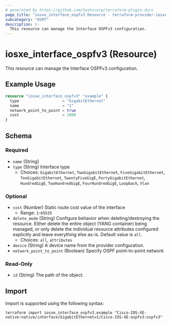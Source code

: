 ```yaml
---
# generated by https://github.com/hashicorp/terraform-plugin-docs
page_title: "iosxe_interface_ospfv3 Resource - terraform-provider-iosxe"
subcategory: "OSPF"
description: |-
  This resource can manage the Interface OSPFv3 configuration.
---
```


# iosxe_interface_ospfv3 (Resource)

This resource can manage the Interface OSPFv3 configuration.

## Example Usage

```terraform
resource "iosxe_interface_ospfv3" "example" {
  type                   = "GigabitEthernet"
  name                   = "1"
  network_point_to_point = true
  cost                   = 1000
}
```

<!-- schema generated by tfplugindocs -->
## Schema

### Required

- `name` (String)
- `type` (String) Interface type
  - Choices: `GigabitEthernet`, `TwoGigabitEthernet`, `FiveGigabitEthernet`, `TenGigabitEthernet`, `TwentyFiveGigE`, `FortyGigabitEthernet`, `HundredGigE`, `TwoHundredGigE`, `FourHundredGigE`, `Loopback`, `Vlan`

### Optional

- `cost` (Number) Static route cost value of the interface
  - Range: `1`-`65535`
- `delete_mode` (String) Configure behavior when deleting/destroying the resource. Either delete the entire object (YANG container) being managed, or only delete the individual resource attributes configured explicitly and leave everything else as-is. Default value is `all`.
  - Choices: `all`, `attributes`
- `device` (String) A device name from the provider configuration.
- `network_point_to_point` (Boolean) Specify OSPF point-to-point network

### Read-Only

- `id` (String) The path of the object.

## Import

Import is supported using the following syntax:

```shell
terraform import iosxe_interface_ospfv3.example "Cisco-IOS-XE-native:native/interface/GigabitEthernet=1/Cisco-IOS-XE-ospfv3:ospfv3"
```
